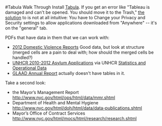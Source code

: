 #Tabula Walk Through
Install [Tabula](http://tabula.nerdpower.org/). If you get an error like "Tableau is damaged and can't be opened. You should move it to the Trash," [the solution](https://github.com/OpenRefine/OpenRefine/issues/590) to is not at all intuitive: You have to Change your Privacy and Security settings to allow applications downloaded from "Anywhere" -- it's on the "general" tab. 

PDFs that have data in them that we can work with:

* [2012 Domestic Violence Reports](http://criminaljustice.state.ny.us/crimnet/ojsa/domesticviolence/nypd_data_web.pdf) Good data, but look at structure (merged cells are a pain to deal with; how should the merged cells be handled?)
* [UNHCR 2010-2012 Asylum Applications](http://www.unhcr.org/507c000e9.html) via UNHCR [Statistics and Operational Data](http://www.unhcr.org/pages/49c3646c4d6.html)
* [GLAAD Annual Report](http://www.glaad.org/files/2013NRI.pdf) actually doesn't have tables in it. 

Take a second look:

*  the Mayor’s Management Report <http://www.nyc.gov/html/ops/html/data/mmr.shtml>
*  Department of Health and Mental Hygiene <http://www.nyc.gov/html/doh/html/data/data-publications.shtml>
*  Mayor’s Office of Contract Services <http://www.nyc.gov/html/mocs/html/research/research.shtml>